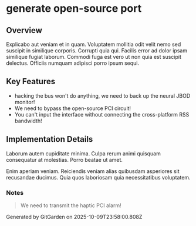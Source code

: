 # generate open-source port

## Overview
Explicabo aut veniam et in quam. Voluptatem mollitia odit velit nemo sed suscipit in similique corporis. Corrupti quia qui. Facilis error ad dolor ipsam similique fugiat laborum. Commodi fuga est vero ut non quia est suscipit delectus. Officiis numquam adipisci porro ipsum sequi.

## Key Features
- hacking the bus won't do anything, we need to back up the neural JBOD monitor!
- We need to bypass the open-source PCI circuit!
- You can't input the interface without connecting the cross-platform RSS bandwidth!

## Implementation Details
Laborum autem cupiditate minima. Culpa rerum animi quisquam consequatur at molestias. Porro beatae ut amet.
 Enim aperiam veniam. Reiciendis veniam alias quibusdam asperiores sit recusandae ducimus. Quia quos laboriosam quia necessitatibus voluptatem.

### Notes
> We need to transmit the haptic PCI alarm!

Generated by GitGarden on 2025-10-09T23:58:00.808Z